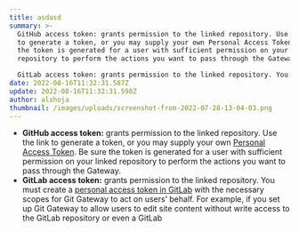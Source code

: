 ```yaml
---
title: asdasd
summary: >-
  GitHub access token: grants permission to the linked repository. Use the link
  to generate a token, or you may supply your own Personal Access Token. Be sure
  the token is generated for a user with sufficient permission on your linked
  repository to perform the actions you want to pass through the Gateway.

  GitLab access token: grants permission to the linked repository. You must create a personal access token in GitLab with the necessary scopes for Git Gateway to act on users’ behalf. For example, if you set up Git Gateway to allow users to edit site content without write access to the GitLab repository or even a GitLab
date: 2022-08-16T11:32:31.587Z
update: 2022-08-16T11:32:31.598Z
author: alshoja
thumbnail: /images/uploads/screenshot-from-2022-07-28-13-04-03.png
---
```



* **GitHub access token:** grants permission to the linked repository. Use the link to generate a token, or you may supply your own [Personal Access Token](https://github.com/blog/1509-personal-api-tokens). Be sure the token is generated for a user with sufficient permission on your linked repository to perform the actions you want to pass through the Gateway.
* **GitLab access token:** grants permission to the linked repository. You must create a [personal access token in GitLab](https://docs.gitlab.com/ee/user/profile/personal_access_tokens.html) with the necessary scopes for Git Gateway to act on users’ behalf. For example, if you set up Git Gateway to allow users to edit site content without write access to the GitLab repository or even a GitLab
